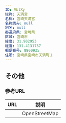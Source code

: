 ```yaml
---
ID: VblXy
総称: 天満宮
名称: 宮崎天満宮
名称読み: null
別名: null
都道府県: 宮崎県
区域: 宮崎市
緯度: 31.902953
経度: 131.4131737
郵便番号: 8800935
住所: 宮崎県宮崎市天満町１
---
```


## その他

### 参考URL

| URL | 説明          |
| --- | ------------- |
|     | OpenStreetMap |
